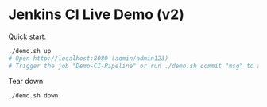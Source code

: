 
# Jenkins CI Live Demo (v2)
Quick start:
```bash
./demo.sh up
# Open http://localhost:8080 (admin/admin123)
# Trigger the job "Demo-CI-Pipeline" or run ./demo.sh commit "msg" to auto-trigger via Poll SCM
```
Tear down:
```bash
./demo.sh down
```
